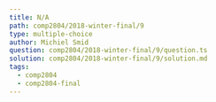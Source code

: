 ```yaml
---
title: N/A
path: comp2804/2018-winter-final/9
type: multiple-choice
author: Michiel Smid
question: comp2804/2018-winter-final/9/question.ts
solution: comp2804/2018-winter-final/9/solution.md
tags:
  - comp2804
  - comp2804-final
---
```


